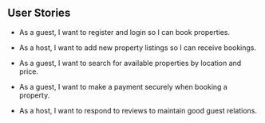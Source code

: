 ## User Stories

- As a guest, I want to register and login so I can book properties.

- As a host, I want to add new property listings so I can receive bookings.

- As a guest, I want to search for available properties by location and price.

- As a guest, I want to make a payment securely when booking a property.

- As a host, I want to respond to reviews to maintain good guest relations.